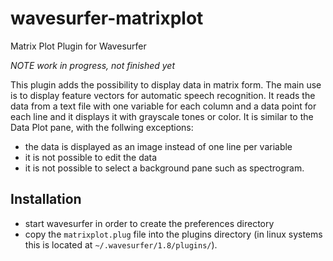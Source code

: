 # wavesurfer-matrixplot
Matrix Plot Plugin for Wavesurfer

*NOTE work in progress, not finished yet*

This plugin adds the possibility to display data in matrix form. The main use is to display feature vectors for automatic speech recognition. It reads the data from a text file with one variable for each column and a data point for each line and it displays it with grayscale tones or color. It is similar to the Data Plot pane, with the follwing exceptions:
* the data is displayed as an image instead of one line per variable
* it is not possible to edit the data
* it is not possible to select a background pane such as spectrogram.

## Installation
* start wavesurfer in order to create the preferences directory
* copy the `matrixplot.plug` file into the plugins directory (in linux systems this is located at `~/.wavesurfer/1.8/plugins/`).
